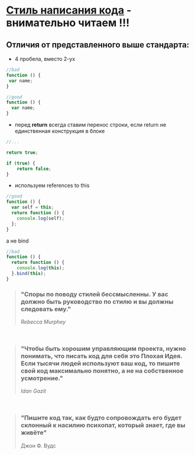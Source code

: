 # [Стиль написания кода](https://github.com/airbnb/javascript/tree/es5-deprecated/es5 "Airbnb JavaScript Style Guide() {") - внимательно читаем !!!

## Отличия от представленного выше стандарта:
- 4 пробела, вместо 2-ух
```javascript
//bad
function () {
 var name;
}
```
```javascript
//good
function () {
  var name;
}
```

- перед **return** всегда ставим перенос строки, если return не единственная конструкция в блоке
```javascript
//...

return true;
```
```javascript
if (true) {
    return false;
}
```
- используем references to this
```javascript
//good
function () {
  var self = this;
  return function () {
    console.log(self);
  };
}
```
а не bind
```javascript
//bad
function () {
  return function () {
    console.log(this);
  }.bind(this);
}
```


> ### "Споры по поводу стилей бессмысленны. У вас должно быть руководство по стилю и вы должны следовать ему."
>_Rebecca_ _Murphey_

&nbsp;

> ### "Чтобы быть хорошим управляющим проекта, нужно понимать, что писать код для себя это Плохая Идея. Если тысячи людей используют ваш код, то пишите свой код максимально понятно, а не на собственное усмотрение."
>_Idan_ _Gazit_

&nbsp;

> ###  "Пишите код так, как будто сопровождать его будет склонный к насилию психопат, который знает, где вы живёте"
>Джон Ф. Вудс